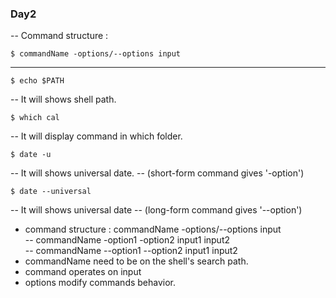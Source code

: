 ﻿
### Day2 
-- Command structure :
```
$ commandName -options/--options input 
```
----
```
$ echo $PATH
```
-- It will shows shell path.
```
$ which cal
```
-- It will display command in which folder.
```
$ date -u 
```
-- It will shows universal date.
-- (short-form command gives '-option')
```
$ date --universal
```
-- It will shows universal date
-- (long-form command gives '--option')

* command structure : commandName -options/--options input <br>
      -- commandName -option1 -option2 input1 input2 <br>
      -- commandName --option1 --option2 input1 input2 <br>
*  commandName need to be on the shell's search path.
*  command operates on input
*  options modify commands behavior. 


